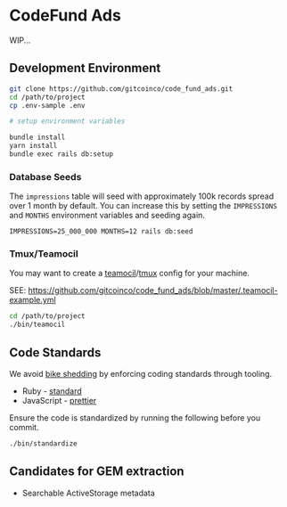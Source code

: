 # CodeFund Ads

WIP...

## Development Environment

```sh
git clone https://github.com/gitcoinco/code_fund_ads.git
cd /path/to/project
cp .env-sample .env

# setup environment variables

bundle install
yarn install
bundle exec rails db:setup
```

### Database Seeds

The `impressions` table will seed with approximately 100k records spread over 1 month by default.
You can increase this by setting the `IMPRESSIONS` and `MONTHS` environment variables and seeding again.

```
IMPRESSIONS=25_000_000 MONTHS=12 rails db:seed
```

### Tmux/Teamocil

You may want to create a [teamocil](https://github.com/remiprev/teamocil)/[tmux](https://github.com/tmux/tmux) config for your machine.

SEE: https://github.com/gitcoinco/code_fund_ads/blob/master/.teamocil-example.yml

```sh
cd /path/to/project
./bin/teamocil
```

## Code Standards

 We avoid [bike shedding](https://en.wikipedia.org/wiki/Law_of_triviality) by enforcing coding standards through tooling.

 - Ruby - [standard](https://github.com/testdouble/standard)
 - JavaScript - [prettier](https://github.com/prettier/prettier)

 Ensure the code is standardized by running the following before you commit.

 ```sh
 ./bin/standardize
 ```

## Candidates for GEM extraction

- Searchable ActiveStorage metadata
